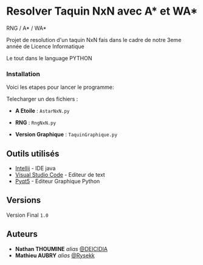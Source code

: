 # Resolver Taquin NxN avec A* et WA*
RNG / A* / WA* 

Projet de resolution d'un taquin NxN fais dans le cadre de notre 3eme année de Licence Informatique

Le tout dans le language PYTHON


### Installation

Voici les etapes pour lancer le programme:

 Telecharger un des fichiers :
 
  - **A Etoile** : ``AstarNxN.py``
  
  - **RNG** : ``RngNxN.py``
  
  - **Version Graphique** : ``TaquinGraphique.py``


## Outils utilisés

* [Intellij](https://www.jetbrains.com/fr-fr/) - IDE java
* [Visual Studio Code](https://code.visualstudio.com/) - Editeur de text
* [Pyqt5](https://pypi.org/project/PyQt5/) - Editeur Graphique Python



## Versions
Version Final ``1.0``


## Auteurs

* **Nathan THOUMINE** _alias_ [@DEICIDIA](https://github.com/DEICIDIA)
* **Mathieu AUBRY** _alias_ [@Rysekk](https://github.com/rezatera854)
